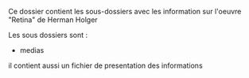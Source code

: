 Ce dossier contient les sous-dossiers avec les information sur l'oeuvre "Retina" de Herman Holger


Les sous dossiers sont :
* medias

il contient aussi un fichier de presentation des informations
